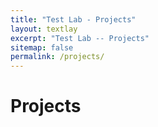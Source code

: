 ```yaml
---
title: "Test Lab - Projects"
layout: textlay
excerpt: "Test Lab -- Projects"
sitemap: false
permalink: /projects/
---
```


# Projects


